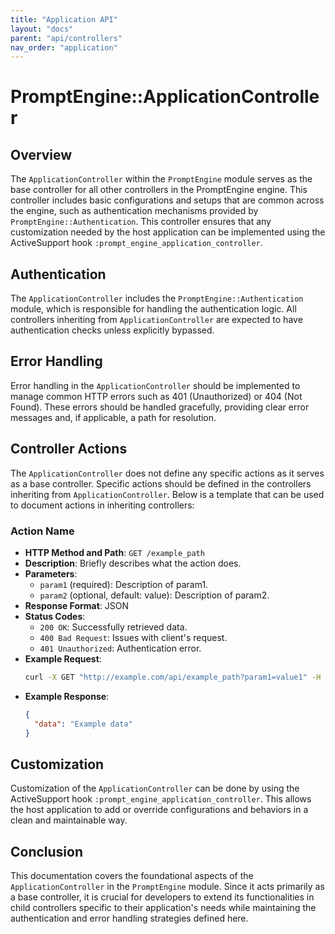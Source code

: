```yaml
---
title: "Application API"
layout: "docs"
parent: "api/controllers"
nav_order: "application"
---
```


# PromptEngine::ApplicationController

## Overview

The `ApplicationController` within the `PromptEngine` module serves as the base controller for all other controllers in the PromptEngine engine. This controller includes basic configurations and setups that are common across the engine, such as authentication mechanisms provided by `PromptEngine::Authentication`. This controller ensures that any customization needed by the host application can be implemented using the ActiveSupport hook `:prompt_engine_application_controller`.

## Authentication

The `ApplicationController` includes the `PromptEngine::Authentication` module, which is responsible for handling the authentication logic. All controllers inheriting from `ApplicationController` are expected to have authentication checks unless explicitly bypassed.

## Error Handling

Error handling in the `ApplicationController` should be implemented to manage common HTTP errors such as 401 (Unauthorized) or 404 (Not Found). These errors should be handled gracefully, providing clear error messages and, if applicable, a path for resolution.

## Controller Actions

The `ApplicationController` does not define any specific actions as it serves as a base controller. Specific actions should be defined in the controllers inheriting from `ApplicationController`. Below is a template that can be used to document actions in inheriting controllers:

### Action Name

- **HTTP Method and Path**: `GET /example_path`
- **Description**: Briefly describes what the action does.
- **Parameters**:
  - `param1` (required): Description of param1.
  - `param2` (optional, default: value): Description of param2.
- **Response Format**: JSON
- **Status Codes**:
  - `200 OK`: Successfully retrieved data.
  - `400 Bad Request`: Issues with client's request.
  - `401 Unauthorized`: Authentication error.
- **Example Request**:
  ```bash
  curl -X GET "http://example.com/api/example_path?param1=value1" -H "Authorization: Bearer <token>"
  ```
- **Example Response**:
  ```json
  {
    "data": "Example data"
  }
  ```

## Customization

Customization of the `ApplicationController` can be done by using the ActiveSupport hook `:prompt_engine_application_controller`. This allows the host application to add or override configurations and behaviors in a clean and maintainable way.

## Conclusion

This documentation covers the foundational aspects of the `ApplicationController` in the `PromptEngine` module. Since it acts primarily as a base controller, it is crucial for developers to extend its functionalities in child controllers specific to their application's needs while maintaining the authentication and error handling strategies defined here.
